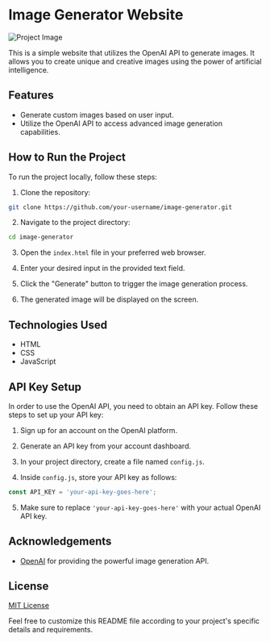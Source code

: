 
# Image Generator Website

![Project Image](path/to/project-image.png)

This is a simple website that utilizes the OpenAI API to generate images. It allows you to create unique and creative images using the power of artificial intelligence.

## Features

- Generate custom images based on user input.
- Utilize the OpenAI API to access advanced image generation capabilities.

## How to Run the Project

To run the project locally, follow these steps:

1. Clone the repository:

```bash
git clone https://github.com/your-username/image-generator.git
```

2. Navigate to the project directory:

```bash
cd image-generator
```

3. Open the `index.html` file in your preferred web browser.

4. Enter your desired input in the provided text field.

5. Click the "Generate" button to trigger the image generation process.

6. The generated image will be displayed on the screen.

## Technologies Used

- HTML
- CSS
- JavaScript

## API Key Setup

In order to use the OpenAI API, you need to obtain an API key. Follow these steps to set up your API key:

1. Sign up for an account on the OpenAI platform.

2. Generate an API key from your account dashboard.

3. In your project directory, create a file named `config.js`.

4. Inside `config.js`, store your API key as follows:

```javascript
const API_KEY = 'your-api-key-goes-here';
```

5. Make sure to replace `'your-api-key-goes-here'` with your actual OpenAI API key.

## Acknowledgements

- [OpenAI](https://openai.com) for providing the powerful image generation API.

## License

[MIT License](LICENSE)

Feel free to customize this README file according to your project's specific details and requirements.
